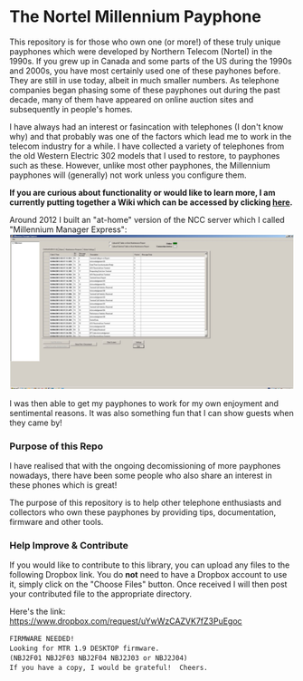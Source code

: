 # The Nortel Millennium Payphone

This repository is for those who own one (or more!) of these truly unique payphones which were developed by Northern Telecom (Nortel) in the 1990s.  If you grew up in Canada and some parts of the US during the 1990s and 2000s, you have most certainly used one of these payhones before.  They are still in use today, albeit in much smaller numbers.  As telephone companies began phasing some of these payphones out during the past decade, many of them have appeared on online auction sites and subsequently in people's homes.

I have always had an interest or fasincation with telephones (I don't know why) and that probably was one of the factors which lead me to work in the telecom industry for a while.  I have collected a variety of telephones from the old Western Electric 302 models that I used to restore, to payphones such as these.  However, unlike most other payphones, the Millennium payphones will (generally) not work unless you configure them.

**If you are curious about functionality or would like to learn more, I am currently putting together a Wiki which can be accessed by clicking [here](https://github.com/armeniki/Nortel-Millennium/wiki).**

Around 2012 I built an "at-home" version of the NCC server which I called "Millennium Manager Express":  
![alt text](https://github.com/armeniki/Nortel-Millennium/blob/master/Documentation/pics/mme.jpg "Screenshot")

I was then able to get my payphones to work for my own enjoyment and sentimental reasons.  It was also something fun that I can show guests when they came by! 

### Purpose of this Repo
I have realised that with the ongoing decomissioning of more payphones nowadays, there have been some people who also share an interest in these phones which is great!  

The purpose of this repository is to help other telephone enthusiasts and collectors who own these payphones by providing tips, documentation, firmware and other tools.

### Help Improve & Contribute
If you would like to contribute to this library, you can upload any files to the following Dropbox link.  You do **not** need to have a Dropbox account to use it, simply click on the "Choose Files" button.  Once received I will then post your contributed file to the appropriate directory.

Here's the link:  https://www.dropbox.com/request/uYwWzCAZVK7fZ3PuEgoc

```diff
FIRMWARE NEEDED!
Looking for MTR 1.9 DESKTOP firmware.
(NBJ2F01 NBJ2F03 NBJ2F04 NBJ2J03 or NBJ2J04)
If you have a copy, I would be grateful!  Cheers.
```
